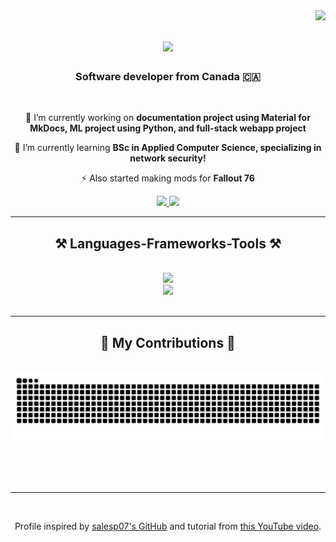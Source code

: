 <img align="right" src="https://visitor-badge.laobi.icu/badge?page_id=am-eskandari.am-eskandari" />

<h1 align="center">
    <img src="https://readme-typing-svg.herokuapp.com/?font=Righteous&size=35&center=true&vCenter=true&width=500&height=70&duration=4000&lines=Hi+There!+👋;+I'm+Amir+Eskandari!;" />
</h1>

<h3 align="center">Software developer from Canada 🇨🇦</h3>

<br/>

<div align="center">

 🔭 I’m currently working on **documentation project using Material for MkDocs, ML project using Python, and full-stack webapp project**

 🌱 I’m currently learning **BSc in Applied Computer Science, specializing in network security!**

<!-- 💬 Ask me about **Node.js, React, Firebase... or anything [here](https://github.com/salesp07/salesp07/issues)** -->

⚡ Also started making mods for **Fallout 76**

 </div>

<div align="center">
  <a href="mailto:aeskandari1@my.bcit.ca">
    <img src="https://img.shields.io/badge/email-333333?style=for-the-badge&logo=gmail&logoColor=red" />
  </a>
  <a href="https://linkedin.com/in/am-eskandari" target="_blank">
    <img src="https://img.shields.io/badge/LinkedIn-0077B5?style=for-the-badge&logo=linkedin&logoColor=white" target="_blank" />
  </a>
  <!-- <a href="https://salesp07.github.io" target="_blank">
     <img src="https://img.shields.io/badge/Portfolio-FF5722?style=for-the-badge&logo=todoist&logoColor=white" target="_blank" />
  </a> -->
  <!-- sqlite, safari, google-chrome are other good icon options -->
</div>

 <hr/>

<h2 align="center">⚒️ Languages-Frameworks-Tools ⚒️</h2>
<br/>

<!-- <div align="center">
    <img src="https://skillicons.dev/icons?i=react,bootstrap,mui,html,css,vscode,github,figma,tailwind,git,r" />
    <img src="https://skillicons.dev/icons?i=nodejs,python,javascript,typescript,express,firebase,mongodb,c,java,nextjs,mysql,flask" /><br>
</div> -->

<div align="center">
  <!-- Top row -->
  <img src="https://skillicons.dev/icons?i=html,css,js,typescript,react,nextjs,bootstrap,nodejs,express,django,selenium,r,figma" /><br>
  <!-- Bottom row -->
  <img src="https://skillicons.dev/icons?i=python,tensorflow,pytorch,mysql,postgres,mongodb,firebase,postman,c,java,kotlin,linux,ubuntu" /><br>
</div>

<br/>
<hr/>

<div align="center">
  <h2>🐍 My Contributions 🐍</h2>
  <br>
  <img alt="snake eating my contributions" src="https://raw.githubusercontent.com/am-eskandari/am-eskandari/output/github-contribution-grid-snake.svg" />
  
  <br/><br/><br/>
</div>

<!-- <hr/>

<h2 align="center">⚡ Stats ⚡</h2>
<br>
<div align=center>
  <img width=390 src="https://github-readme-streak-stats-salesp07.vercel.app/?user=salesp07&count_private=true&theme=react&border_radius=10" alt="streak stats"/>
  <img width=390 src="https://github-readme-stats-salesp07.vercel.app/api?username=salesp07&count_private=true&show_icons=true&theme=react&rank_icon=github&border_radius=10" alt="readme stats" />
  <br/>
  <img width=325 align="center" src="https://github-readme-stats-salesp07.vercel.app/api/top-langs/?username=salesp07&hide=HTML&langs_count=8&layout=compact&theme=react&border_radius=10&size_weight=0.5&count_weight=0.5&exclude_repo=github-readme-stats" alt="top langs" />
</div>

<br/><br/> -->

<hr/>

<br/>

<!-- Credits -->
<div align="center">
    <p>Profile inspired by <a href="https://github.com/salesp07/salesp07">salesp07's GitHub</a> and tutorial from <a href="https://www.youtube.com/watch?v=eHaXw8Bd_ms">this YouTube video</a>.</p>
</div>

<br/>
